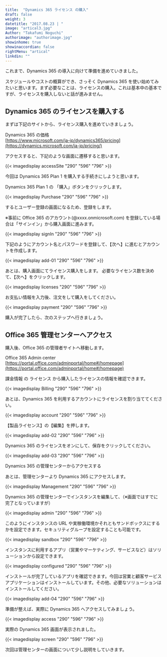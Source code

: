 ```yaml
---
title:  "Dynamics 365 ライセンス の購入"
draft: false
weight: 3
datetitle: "2017.08.23 | "
image: "artical3.jpg"
Author: "Takafumi Noguchi"
authorimage: "authorimage.jpg"
showinhome: true
showinaccordian: false
rightMenu: "artical"
linkdin: ""
---
```


<!-- Intro  -->
これまで、Dynamics 365 の導入に向けて準備を進めていきました。

スケジュールやコストの概算ができ、さっそく Dynamics 365 を使い始めてみたいと思います。まず必要なことは、ライセンスの購入。これは基本中の基本ですが、ライセンスを購入しないと話が進みません。


## Dynamics 365 のライセンスを購入する
まずは下記のサイトから、ライセンス購入を進めていきましょう。

Dynamics 365 の価格     
[https://www.microsoft.com/ja-jp/dynamics365/pricing](https://dynamics.microsoft.com/ja-jp/pricing/)

アクセスすると、下記のような画面に遷移すると思います。

<!-- Image= accessSite.png -->
{{< imagedisplay accessSite "290" "596" "796" >}}


今回は Dynamics 365 Plan 1 を購入する手続きにしようと思います。

Dynamics 365 Plan 1 の 「購入」ボタンをクリックします。

<!-- Image= Purchase.png -->
{{< imagedisplay Purchase "290" "596" "796" >}}

するとユーザー登録の画面になるため、登録をします。

※事前に Office 365 のアカウント(@xxxx.onmicrosoft.com) を登録している場合は「サインイン」から購入画面に進みます。

<!-- Image= signIn.png -->
{{< imagedisplay signIn "290" "596" "796" >}}

下記のようにアカウント名とパスワードを登録して、【次へ】に進むとアカウントを作成します。
<!-- Image= add-01.png -->
{{< imagedisplay add-01 "290" "596" "796" >}}


あとは、購入画面にてライセンス購入をします。
必要なライセンス数を決めて、【次へ】をクリックします。

<!-- Image= licenses.png -->
{{< imagedisplay licenses "290" "596" "796" >}}

お支払い情報を入力後、注文をして購入をしてください。
<!-- Image= payment.png -->
{{< imagedisplay payment "290" "596" "796" >}}


購入が完了したら、次のステップへ行きましょう。

## Office 365 管理センターへアクセス
購入後、Office 365 の管理者サイトへ移動します。

Office 365 Admin center    
[https://portal.office.com/adminportal/home#/homepage](https://portal.office.com/adminportal/home#/homepage)

課金情報 の ライセンス から購入したライセンスの情報を確認できます。
<!-- Image= Billing.png -->
{{< imagedisplay Billing "290" "596" "796" >}}


あとは、Dynamics 365 を利用するアカウントにライセンスを割り当ててください。
<!-- Image= account.png -->
{{< imagedisplay account "290" "596" "796" >}}


【製品ライセンス】の【編集】を押します。
<!-- Image= add-02.png -->
{{< imagedisplay add-02 "290" "596" "796" >}}


Dynamics 365 のライセンスをオンにして、保存をクリックしてください。
<!-- Image= add-03.png -->
{{< imagedisplay add-03 "290" "596" "796" >}}


Dynamics 365 の管理センターからアクセスする

あとは、管理センターより Dynamics 365 にアクセスします。
<!-- Image= Management.png -->
{{< imagedisplay Management "290" "596" "796" >}}


Dynamics 365 の管理センターでインスタンスを編集して、（※画面ではすでに完了となっていますが）
<!-- Imnage= admin.png -->
{{< imagedisplay admin "290" "596" "796" >}}


このようにインスタンスの URL や実稼働環境かそれともサンドボックスにするかを設定できます。セキュリティグループを設定することも可能です。
<!-- Image= sandbox.png -->
{{< imagedisplay sandbox "290" "596" "796" >}}


インスタンスに利用するアプリ（営業やマーケティング、サービスなど）はソリューションから設定できます。
<!-- Image= configured.png -->
{{< imagedisplay configured "290" "596" "796" >}}


インストールが完了しているアプリを確認できます。今回は営業と顧客サービスアプリケーションはインストールしています。その他、必要なソリューションはインストールしてください。

<!-- Image= add-04.png -->
{{< imagedisplay add-04 "290" "596" "796" >}}


準備が整えば、実際に Dynamics 365 へアクセスしてみましょう。
<!-- Image= access.png -->
{{< imagedisplay access "290" "596" "796" >}}

実際の Dynamics 365 画面が表示されました。
<!-- Image= screen.png -->
{{< imagedisplay screen "290" "596" "796" >}}


次回は管理センターの画面について少し説明をしていきます。